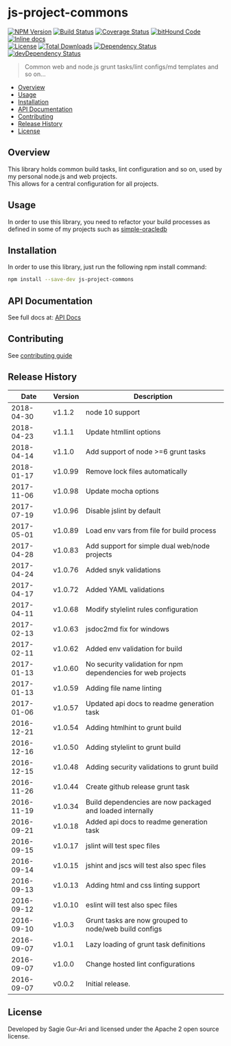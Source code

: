 # js-project-commons

[![NPM Version](http://img.shields.io/npm/v/js-project-commons.svg?style=flat)](https://www.npmjs.org/package/js-project-commons) [![Build Status](https://travis-ci.org/sagiegurari/js-project-commons.svg)](http://travis-ci.org/sagiegurari/js-project-commons) [![Coverage Status](https://coveralls.io/repos/sagiegurari/js-project-commons/badge.svg)](https://coveralls.io/r/sagiegurari/js-project-commons) [![bitHound Code](https://www.bithound.io/github/sagiegurari/js-project-commons/badges/code.svg)](https://www.bithound.io/github/sagiegurari/js-project-commons) [![Inline docs](http://inch-ci.org/github/sagiegurari/js-project-commons.svg?branch=master)](http://inch-ci.org/github/sagiegurari/js-project-commons)<br>
[![License](https://img.shields.io/npm/l/js-project-commons.svg?style=flat)](https://github.com/sagiegurari/js-project-commons/blob/master/LICENSE) [![Total Downloads](https://img.shields.io/npm/dt/js-project-commons.svg?style=flat)](https://www.npmjs.org/package/js-project-commons) [![Dependency Status](https://david-dm.org/sagiegurari/js-project-commons.svg)](https://david-dm.org/sagiegurari/js-project-commons) [![devDependency Status](https://david-dm.org/sagiegurari/js-project-commons/dev-status.svg)](https://david-dm.org/sagiegurari/js-project-commons?type=dev)<br>

> Common web and node.js grunt tasks/lint configs/md templates and so on...

* [Overview](#overview)
* [Usage](#usage)
* [Installation](#installation)
* [API Documentation](docs/api.md)
* [Contributing](.github/CONTRIBUTING.md)
* [Release History](#history)
* [License](#license)

<a name="overview"></a>
## Overview
This library holds common build tasks, lint configuration and so on, used by my personal node.js and web projects.<br>
This allows for a central configuration for all projects.

<a name="usage"></a>
## Usage
In order to use this library, you need to refactor your build processes as defined in some of my projects such as [simple-oracledb](https://github.com/sagiegurari/simple-oracledb)

<a name="installation"></a>
## Installation
In order to use this library, just run the following npm install command:

```sh
npm install --save-dev js-project-commons
```

## API Documentation
See full docs at: [API Docs](docs/api.md)

## Contributing
See [contributing guide](.github/CONTRIBUTING.md)

<a name="history"></a>
## Release History

| Date        | Version | Description |
| ----------- | ------- | ----------- |
| 2018-04-30  | v1.1.2  | node 10 support |
| 2018-04-23  | v1.1.1  | Update htmllint options |
| 2018-04-14  | v1.1.0  | Add support of node >=6 grunt tasks |
| 2018-01-17  | v1.0.99 | Remove lock files automatically |
| 2017-11-06  | v1.0.98 | Update mocha options |
| 2017-07-19  | v1.0.96 | Disable jslint by default |
| 2017-05-01  | v1.0.89 | Load env vars from file for build process |
| 2017-04-28  | v1.0.83 | Add support for simple dual web/node projects |
| 2017-04-24  | v1.0.76 | Added snyk validations |
| 2017-04-17  | v1.0.72 | Added YAML validations |
| 2017-04-11  | v1.0.68 | Modify stylelint rules configuration |
| 2017-02-13  | v1.0.63 | jsdoc2md fix for windows |
| 2017-02-11  | v1.0.62 | Added env validation for build |
| 2017-01-13  | v1.0.60 | No security validation for npm dependencies for web projects |
| 2017-01-13  | v1.0.59 | Adding file name linting |
| 2017-01-06  | v1.0.57 | Updated api docs to readme generation task |
| 2016-12-21  | v1.0.54 | Adding htmlhint to grunt build |
| 2016-12-16  | v1.0.50 | Adding stylelint to grunt build |
| 2016-12-15  | v1.0.48 | Adding security validations to grunt build |
| 2016-11-26  | v1.0.44 | Create github release grunt task |
| 2016-11-19  | v1.0.34 | Build dependencies are now packaged and loaded internally |
| 2016-09-21  | v1.0.18 | Added api docs to readme generation task |
| 2016-09-15  | v1.0.17 | jslint will test spec files |
| 2016-09-14  | v1.0.15 | jshint and jscs will test also spec files |
| 2016-09-13  | v1.0.13 | Adding html and css linting support |
| 2016-09-12  | v1.0.10 | eslint will test also spec files |
| 2016-09-10  | v1.0.3  | Grunt tasks are now grouped to node/web build configs |
| 2016-09-07  | v1.0.1  | Lazy loading of grunt task definitions |
| 2016-09-07  | v1.0.0  | Change hosted lint configurations |
| 2016-09-07  | v0.0.2  | Initial release. |

<a name="license"></a>
## License
Developed by Sagie Gur-Ari and licensed under the Apache 2 open source license.
